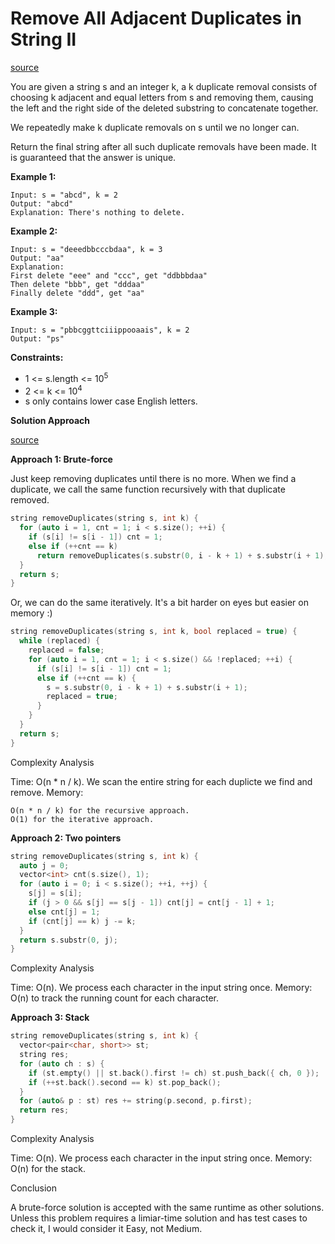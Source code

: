 # Remove All Adjacent Duplicates in String II

[source](https://leetcode.com/problems/remove-all-adjacent-duplicates-in-string-ii/)

You are given a string s and an integer k, a k duplicate removal consists of choosing k adjacent and equal letters from s and removing them, causing the left and the right side of the deleted substring to concatenate together.

We repeatedly make k duplicate removals on s until we no longer can.

Return the final string after all such duplicate removals have been made. It is guaranteed that the answer is unique.

**Example 1:**
```
Input: s = "abcd", k = 2
Output: "abcd"
Explanation: There's nothing to delete.
```

**Example 2:**

```
Input: s = "deeedbbcccbdaa", k = 3
Output: "aa"
Explanation: 
First delete "eee" and "ccc", get "ddbbbdaa"
Then delete "bbb", get "dddaa"
Finally delete "ddd", get "aa"
```

**Example 3:**

```
Input: s = "pbbcggttciiippooaais", k = 2
Output: "ps"
```

**Constraints:**


-    1 <= s.length <= 10<sup>5</sup>
-   2 <= k <= 10<sup>4</sup>
-    s only contains lower case English letters.

**Solution Approach**

[source](https://leetcode.com/problems/remove-all-adjacent-duplicates-in-string-ii/discuss/392867/C%2B%2B-3-approaches)

**Approach 1: Brute-force**

Just keep removing duplicates until there is no more. When we find a duplicate, we call the same function recursively with that duplicate removed.

```cpp
string removeDuplicates(string s, int k) {
  for (auto i = 1, cnt = 1; i < s.size(); ++i) {
    if (s[i] != s[i - 1]) cnt = 1;
    else if (++cnt == k)
      return removeDuplicates(s.substr(0, i - k + 1) + s.substr(i + 1), k);
  }
  return s;
}
```

Or, we can do the same iteratively. It's a bit harder on eyes but easier on memory :)

```cpp
string removeDuplicates(string s, int k, bool replaced = true) {
  while (replaced) {
    replaced = false;
    for (auto i = 1, cnt = 1; i < s.size() && !replaced; ++i) {
      if (s[i] != s[i - 1]) cnt = 1;
      else if (++cnt == k) {
        s = s.substr(0, i - k + 1) + s.substr(i + 1);
        replaced = true;
      }
    }
  }
  return s;
}
```

Complexity Analysis

Time: O(n * n / k). We scan the entire string for each duplicte we find and remove.
Memory:

    O(n * n / k) for the recursive approach.
    O(1) for the iterative approach.


**Approach 2: Two pointers**

```cpp
string removeDuplicates(string s, int k) {
  auto j = 0;
  vector<int> cnt(s.size(), 1);
  for (auto i = 0; i < s.size(); ++i, ++j) {
    s[j] = s[i];
    if (j > 0 && s[j] == s[j - 1]) cnt[j] = cnt[j - 1] + 1;
    else cnt[j] = 1;
    if (cnt[j] == k) j -= k;
  }
  return s.substr(0, j);
}
```

Complexity Analysis

Time: O(n). We process each character in the input string once.
Memory: O(n) to track the running count for each character.


**Approach 3: Stack**

```cpp
string removeDuplicates(string s, int k) {
  vector<pair<char, short>> st;
  string res;
  for (auto ch : s) {
    if (st.empty() || st.back().first != ch) st.push_back({ ch, 0 });
    if (++st.back().second == k) st.pop_back();
  }
  for (auto& p : st) res += string(p.second, p.first);
  return res;
}
```

Complexity Analysis

Time: O(n). We process each character in the input string once.
Memory: O(n) for the stack.

Conclusion

A brute-force solution is accepted with the same runtime as other solutions. Unless this problem requires a limiar-time solution and has test cases to check it, I would consider it Easy, not Medium.
